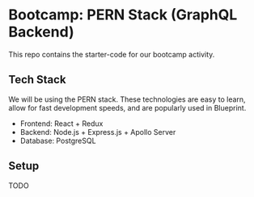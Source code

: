 # Bootcamp: PERN Stack (GraphQL Backend)

This repo contains the starter-code for our bootcamp activity.

## Tech Stack

We will be using the PERN stack. These technologies are easy to learn, allow for fast development speeds, and are popularly used in Blueprint.

* Frontend: React + Redux
* Backend: Node.js + Express.js + Apollo Server
* Database: PostgreSQL

## Setup

TODO
